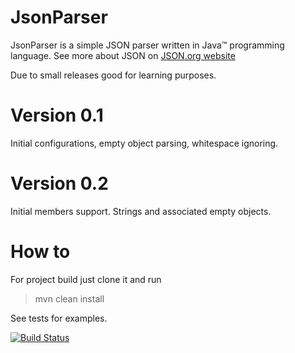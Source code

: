 # JsonParser

JsonParser is a simple JSON parser written in Java™ programming language.
See more about JSON on [JSON.org website](http://www.json.org/ "json.org website")

Due to small releases good for learning purposes.

# Version 0.1
Initial configurations, empty object parsing, whitespace ignoring.

# Version 0.2
Initial members support. Strings and associated empty objects.

# How to
For project build just clone it and run
> mvn clean install

See tests for examples.

[![Build Status](https://travis-ci.org/hasys/JsonParser.svg?branch=0.2)](https://travis-ci.org/hasys/JsonParser)
